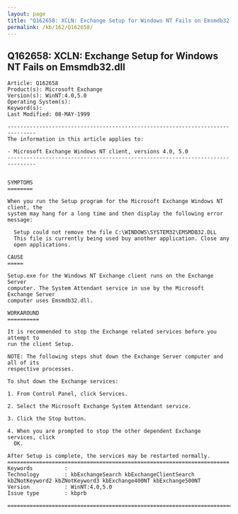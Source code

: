 ```yaml
---
layout: page
title: "Q162658: XCLN: Exchange Setup for Windows NT Fails on Emsmdb32.dll"
permalink: /kb/162/Q162658/
---
```


## Q162658: XCLN: Exchange Setup for Windows NT Fails on Emsmdb32.dll

	Article: Q162658
	Product(s): Microsoft Exchange
	Version(s): WinNT:4.0,5.0
	Operating System(s): 
	Keyword(s): 
	Last Modified: 08-MAY-1999
	
	-------------------------------------------------------------------------------
	The information in this article applies to:
	
	- Microsoft Exchange Windows NT client, versions 4.0, 5.0 
	-------------------------------------------------------------------------------
	
	
	SYMPTOMS
	========
	
	When you run the Setup program for the Microsoft Exchange Windows NT client, the
	system may hang for a long time and then display the following error message:
	
	  Setup could not remove the file C:\WINDOWS\SYSTEM32\EMSMDB32.DLL
	  This file is currently being used buy another application. Close any
	  open applications.
	
	CAUSE
	=====
	
	Setup.exe for the Windows NT Exchange client runs on the Exchange Server
	computer. The System Attendant service in use by the Microsoft Exchange Server
	computer uses Emsmdb32.dll.
	
	WORKAROUND
	==========
	
	It is recommended to stop the Exchange related services before you attempt to
	run the client Setup.
	
	NOTE: The following steps shut down the Exchange Server computer and all of its
	respective processes.
	
	To shut down the Exchange services:
	
	1. From Control Panel, click Services.
	
	2. Select the Microsoft Exchange System Attendant service.
	
	3. Click the Stop button.
	
	4. When you are prompted to stop the other dependent Exchange services, click
	  OK.
	
	After Setup is complete, the services may be restarted normally.
	======================================================================
	Keywords          :  
	Technology        : kbExchangeSearch kbExchangeClientSearch kbZNotKeyword2 kbZNotKeyword3 kbExchange400NT kbExchange500NT
	Version           : WinNT:4.0,5.0
	Issue type        : kbprb
	
	=============================================================================
	

